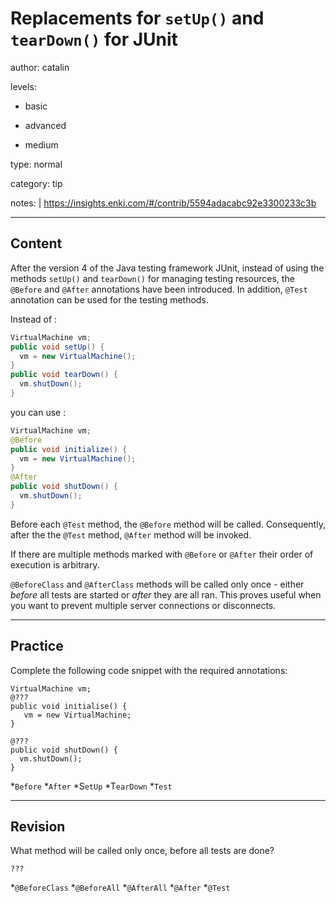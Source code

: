 # Replacements for `setUp()` and `tearDown()` for **JUnit**
author: catalin

levels:

  - basic

  - advanced

  - medium

type: normal

category: tip

notes: |
  https://insights.enki.com/#/contrib/5594adacabc92e3300233c3b

---
## Content

After the version 4 of the Java testing framework JUnit, instead of using the methods `setUp()` and `tearDown()` for managing testing resources, the `@Before` and `@After` annotations have been introduced. In addition, `@Test` annotation can be used for the testing methods.

Instead of :
```java
VirtualMachine vm;
public void setUp() {
  vm = new VirtualMachine();
}
public void tearDown() {
  vm.shutDown();
}
```

you can use :
```java
VirtualMachine vm;
@Before
public void initialize() {
  vm = new VirtualMachine();
}
@After
public void shutDown() {
  vm.shutDown();
}
```

Before each `@Test` method, the `@Before` method will be called. Consequently, after the the `@Test` method, `@After` method will be invoked.

If there are multiple methods marked with `@Before` or `@After` their order of execution is arbitrary.

`@BeforeClass` and `@AfterClass` methods
will be called only once - either *before* all tests are started or *after* they are all ran. This proves useful when you want to prevent multiple server connections or disconnects.

---
## Practice

Complete the following code snippet with the required annotations:
```
VirtualMachine vm;
@???
public void initialise() {
   vm = new VirtualMachine;
}

@???
public void shutDown() {
  vm.shutDown();
}
```

*`Before` 
*`After` 
*S`etUp` 
*T`earDown` 
*`Test`

---
## Revision

What method will be called only once, before all tests are done?

`???`

*`@BeforeClass` 
*`@BeforeAll` 
*`@AfterAll` 
*`@After` 
*`@Test`